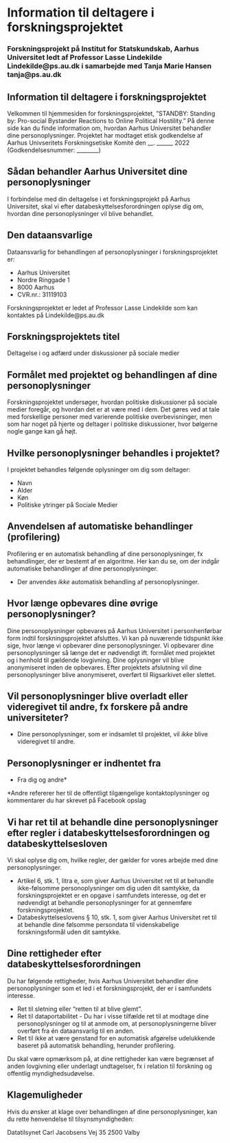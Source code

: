 <html>
<body>

<h1>Information til deltagere i forskningsprojektet</h1>
<p> </p>
<h3>Forskningsprojekt på Institut for Statskundskab, Aarhus Universitet ledt af Professor Lasse Lindekilde Lindekilde@ps.au.dk i samarbejde med Tanja Marie Hansen tanja@ps.au.dk</h3>

<p> </p>
<p> </p>

<h2>Information til deltagere i forskningsprojektet</h2>

<p>Velkommen til hjemmesiden for forskningsprojektet, ”STANDBY: Standing by: Pro-social Bystander Reactions to Online Political Hostility.” 
På denne side kan du finde information om, hvordan Aarhus Universitet behandler dine personoplysninger. 
Projektet har modtaget etisk godkendelse af Aarhus Univseritets Forskningsetiske Komité den __. ______ 2022 (Godkendelsesnummer: ________)</p>

<h2>Sådan behandler Aarhus Universitet dine personoplysninger</h2>
<p>I forbindelse med din deltagelse i et forskningsprojekt på Aarhus Universitet, skal vi efter databeskyttelsesforordningen oplyse dig om, hvordan dine personoplysninger vil blive behandlet.</p>

<h2>Den dataansvarlige</h2>

<p>Dataansvarlig for behandlingen af personoplysninger i forskningsprojektet er:</p>
<ul>
  <li>Aarhus Universitet</li>
  <li>Nordre Ringgade 1</li>
  <li>8000 Aarhus</li>
  <li>CVR.nr.: 31119103</li>
</ul>
<p>Forskningsprojektet er ledet af Professor Lasse Lindekilde som kan kontaktes på Lindekilde@ps.au.dk</p>

<p> </p>

<h2>Forskningsprojektets titel</h2>
<p>Deltagelse i og adfærd under diskussioner på sociale medier</p>

<p> </p>

<h2>Formålet med projektet og behandlingen af dine personoplysninger</h2>
<p>Forskningsprojektet undersøger, hvordan politiske diskussioner på sociale medier foregår, og hvordan det er at være med i dem. 
Det gøres ved at tale med forskellige personer med varierende politiske overbevisninger, men som har noget på hjerte og deltager i politiske diskussioner, 
hvor bølgerne nogle gange kan gå højt.</p>

<p> </p>

<h2>Hvilke personoplysninger behandles i projektet?</h2>
<p>I projektet behandles følgende oplysninger om dig som deltager:</p>
<ul>
  <li>Navn</li>
  <li>Alder</li>
  <li>Køn</li>
  <li>Politiske ytringer på Sociale Medier</li>
 </ul>
 
 <p> </p>
 
 <h2>Anvendelsen af automatiske behandlinger (profilering)</h2>
 <p>Profilering er en automatisk behandling af dine personoplysninger, fx behandlinger, der er bestemt af en algoritme. 
 Her kan du se, om der indgår automatiske behandlinger af dine personoplysninger.</p>
 <ul>
  <li>Der anvendes <em>ikke</em> automatisk behandling af personoplysninger.</li>
 </ul>
 
 <h2>Hvor længe opbevares dine øvrige personoplysninger?</h2>
 <p>Dine personoplysninger opbevares på Aarhus Universitet i personhenførbar form indtil forskningsprojektet afsluttes. 
 Vi kan på nuværende tidspunkt ikke sige, hvor længe vi opbevarer dine personoplysninger. 
 Vi opbevarer dine personoplysninger så længe det er nødvendigt ift. formålet med projektet og i henhold til gældende lovgivning. 
 Dine oplysninger vil blive anonymiseret inden de opbevares. Efter projektets afslutning vil dine personoplysninger blive anonymiseret, overført til Rigsarkivet eller slettet.</p>

<h2>Vil personoplysninger blive overladt eller videregivet til andre, fx forskere på andre universiteter?</h2>
 <ul>
  <li>Dine personoplysninger, som er indsamlet til projektet, vil <em>ikke</em> blive videregivet til andre.</li>
 </ul>
 
 <h2>Personoplysninger er indhentet fra</h2>
  <ul>
  <li>Fra dig og andre*</li>
 </ul>
 
<p>*Andre refererer her til de offentligt tilgængelige kontaktoplysninger og kommentarer du har skrevet på Facebook opslag</p>

<h2>Vi har ret til at behandle dine personoplysninger efter regler i databeskyttelsesforordningen og databeskyttelsesloven</h2>
<p>Vi skal oplyse dig om, hvilke regler, der gælder for vores arbejde med dine personoplysninger.</p>
<ul>
  <li>Artikel 6, stk. 1, litra e, som giver Aarhus Universitet ret til at behandle ikke-følsomme personoplysninger om dig uden dit samtykke, da forskningsprojektet er en opgave i samfundets interesse, og det er nødvendigt at behandle personoplysninger for at gennemføre forskningsprojektet.</li>
  <li>Databeskyttelseslovens § 10, stk. 1, som giver Aarhus Universitet ret til at behandle dine følsomme persondata til videnskabelige forskningsformål uden dit samtykke.</li>
 </ul>
 
 <h2>Dine rettigheder efter databeskyttelsesforordningen</h2>
 <p>Du har følgende rettigheder, hvis Aarhus Universitet behandler dine personoplysninger som et led i et forskningsprojekt, der er i samfundets interesse.</p>
 <ul>
  <li>Ret til sletning eller “retten til at blive glemt”.</li>
  <li>Ret til dataportabilitet - Du har i visse tilfælde ret til at modtage dine personoplysninger og til at anmode om, at personoplysningerne bliver overført fra én dataansvarlig til en anden.</li>
  <li>Ret til ikke at være genstand for en automatisk afgørelse udelukkende baseret på automatisk behandling, herunder profilering.</li>
  </ul>
  <p>Du skal være opmærksom på, at dine rettigheder kan være begrænset af anden lovgivning eller underlagt undtagelser, fx i relation til forskning og offentlig myndighedsudøvelse.</p>
  
  <h2>Klagemuligheder</h2>
  <p>Hvis du ønsker at klage over behandlingen af dine personoplysninger, kan du rette henvendelse til tilsynsmyndigheden:</p>
  <p>Datatilsynet Carl Jacobsens Vej 35 2500 Valby</p>
